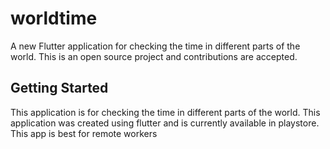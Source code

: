 # worldtime

A new Flutter application for checking the time in different parts of the world. This is an open source project and contributions are accepted.

## Getting Started

This application is for checking the time in different parts of the world. This application was created using flutter and is currently available in playstore. This app is best for remote workers
